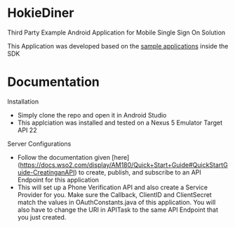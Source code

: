 # HokieDiner

Third Party Example Android Application for Mobile Single Sign On Solution

This Application was developed based on the [sample applications](https://github.com/Brian-Kaplan/WSO2-API-Manager/tree/master/android-idp-sdk-1.1.0/samples) inside the SDK 

# Documentation

 Installation
  - Simply clone the repo and open it in Android Studio 
  - This applciation was installed and tested on a Nexus 5 Emulator Target API 22

 Server Configurations
  - Follow the documentation given [here] (https://docs.wso2.com/display/AM180/Quick+Start+Guide#QuickStartGuide-CreatinganAPI) to create, publish, and subscribe to an API Endpoint for this application 
  - This will set up a Phone Verification API and also create a Service Provider for you. Make sure the Callback, ClientID and ClientSecret match the values in OAuthConstants.java of this application. You will also have to change the URI in APITask to the same API Endpoint that you just created. 
